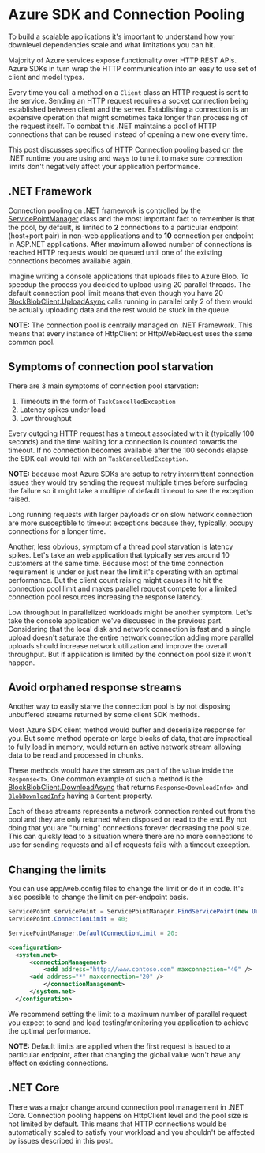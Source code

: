 # Azure SDK and Connection Pooling

To build a scalable applications it's important to understand how your downlevel dependencies scale and what limitations you can hit.

Majority of Azure services expose functionality over HTTP REST APIs. Azure SDKs in turn wrap the HTTP communication into an easy to use set of client and model types.

Every time you call a method on a `Client` class an HTTP request is sent to the service. Sending an HTTP request requires a socket connection being established between client and the server. Establishing a connection is an expensive operation that might sometimes take longer than processing of the request itself. To combat this .NET maintains a pool of HTTP connections that can be reused instead of opening a new one every time.

This post discusses specifics of HTTP Connection pooling based on the .NET runtime you are using and ways to tune it to make sure connection limits don't negatively affect your application performance.

## .NET Framework

Connection pooling on .NET framework is controlled by the [ServicePointManager](https://docs.microsoft.com/dotnet/api/system.net.servicepointmanager) class and the most important fact to remember is that the pool, by default, is limited to **2** connections to a particular endpoint (host+port pair) in non-web applications and to **10** connection per endpoint in ASP.NET applications. After maximum allowed number of connections is reached HTTP requests would be queued until one of the existing connections becomes available again.

Imagine writing a console applications that uploads files to Azure Blob. To speedup the process you decided to upload using 20 parallel threads. The default connection pool limit means that even though you have 20 [BlockBlobClient.UploadAsync](https://docs.microsoft.com/dotnet/api/azure.storage.blobs.specialized.blockblobclient.uploadasync) calls running in parallel only 2 of them would be actually uploading data and the rest would be stuck in the queue.

**NOTE:** The connection pool is centrally managed on .NET Framework. This means that every instance of HttpClient or HttpWebRequest uses the same common pool.

## Symptoms of connection pool starvation

There are 3 main symptoms of connection pool starvation:

1. Timeouts in the form of `TaskCancelledException`
2. Latency spikes under load
3. Low throughput

Every outgoing HTTP request has a timeout associated with it (typically 100 seconds) and the time waiting for a connection is counted towards the timeout. If no connection becomes available after the 100 seconds elapse the SDK call would fail with an `TaskCancelledException`.

**NOTE:** because most Azure SDKs are setup to retry intermittent connection issues they would try sending the request multiple times before surfacing the failure so it might take a multiple of default timeout to see the exception raised.

Long running requests with larger payloads or on slow network connection are more susceptible to timeout exceptions because they, typically, occupy connections for a longer time.

Another, less obvious, symptom of a thread pool starvation is latency spikes. Let's take an web application that typically serves around 10 customers at the same time. Because most of the time connection requirement is under or just near the limit it's operating with an optimal performance. But the client count raising might causes it to hit the connection pool limit and makes parallel request compete for a limited connection pool resources increasing the response latency.

Low throughput in parallelized workloads might be another symptom. Let's take the console application we've discussed in the previous part. Considering that the local disk and network connection is fast and a single upload doesn't saturate the entire network connection adding more parallel uploads should increase network utilization and improve the overall throughput. But if application is limited by the connection pool size it won't happen.

## Avoid orphaned response streams

Another way to easily starve the connection pool is by not disposing unbuffered streams returned by some client SDK methods.

Most Azure SDK client method would buffer and deserialize response for you. But some method operate on large blocks of data, that are impractical to fully load in memory, would return an active network stream allowing data to be read and processed in chunks.

These methods would have the stream as part of the `Value` inside the `Response<T>`. One common example of such a method is the [BlockBlobClient.DownloadAsync](https://docs.microsoft.com/dotnet/api/azure.storage.blobs.specialized.blobbaseclient.downloadasync) that returns `Response<DownloadInfo>` and [`BlobDownloadInfo`](https://docs.microsoft.com/dotnet/api/azure.storage.blobs.models.blobdownloadinfo) having a `Content` property.

Each of these streams represents a network connection rented out from the pool and they are only returned when disposed or read to the end. By not doing that you are "burning" connections forever decreasing the pool size. This can quickly lead to a situation where there are no more connections to use for sending requests and all of requests fails with a timeout exception.

## Changing the limits

You can use app/web.config files to change the limit or do it in code. It's also possible to change the limit on per-endpoint basis.

``` C#
ServicePoint servicePoint = ServicePointManager.FindServicePoint(new Uri("http://www.contoso.com/"));
servicePoint.ConnectionLimit = 40;

ServicePointManager.DefaultConnectionLimit = 20;
```

```xml
<configuration>
  <system.net>
      <connectionManagement>
          <add address="http://www.contoso.com" maxconnection="40" />
      <add address="*" maxconnection="20" />
          </connectionManagement>
      </system.net>
  </configuration>
```

We recommend setting the limit to a maximum number of parallel request you expect to send and load testing/monitoring you application to achieve the optimal performance.

**NOTE:** Default limits are applied when the first request is issued to a particular endpoint, after that changing the global value won't have any effect on existing connections.

## .NET Core

There was a major change around connection pool management in .NET Core. Connection pooling happens on HttpClient level and the pool size is not limited by default. This means that HTTP connections would be automatically scaled to satisfy your workload and you shouldn't be affected by issues described in this post.
